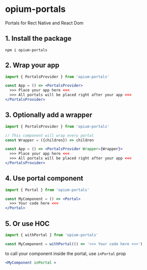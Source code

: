 # opium-portals
Portals for Rect Native and React Dom

## 1. Install the package
```
npm i opium-portals
```

## 2. Wrap your app
```jsx
import { PortalsProvider } from 'opium-portals'

const App = () => <PortalsProvider>
  >>> Place your app here <<<
  >>> All portals will be placed right after your app <<<
</PortalsProvider>
```

## 3. Optionally add a wrapper
```jsx
import { PortalsProvider } from 'opium-portals'

// This component will wrap every portal
const Wrapper = ({children}) => children

const App = () => <PortalsProvider Wrapper={Wrapper}>
  >>> Place your app here <<<
  >>> All portals will be placed right after your app <<<
</PortalsProvider>
```

## 4. Use portal component
```jsx
import { Portal } from 'opium-portals'

const MyComponent = () => <Portal>
  >>> Your code here <<<
</Portal>
```

## 5. Or use HOC
```jsx
import { withPortal } from 'opium-portals'

const MyComponent = withPortal(() => '>>> Your code here <<<')
```

to call your component inside the portal, use `inPortal` prop

```jsx
<MyComponent inPortal >
```

